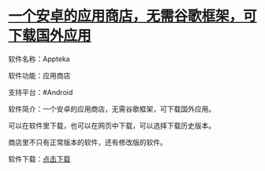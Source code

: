 # [一个安卓的应用商店，无需谷歌框架，可下载国外应用](https://github.com/myogg/meek/issues/36)

  软件名称：Appteka

  软件功能：应用商店

  支持平台：#Android

  软件简介：一个安卓的应用商店，无需谷歌框架，可下载国外应用。

可以在软件里下载，也可以在网页中下载，可以选择下载历史版本。

商店里不只有正常版本的软件，还有修改版的软件。

  软件下载：[点击下载](https://appteka.store/)


